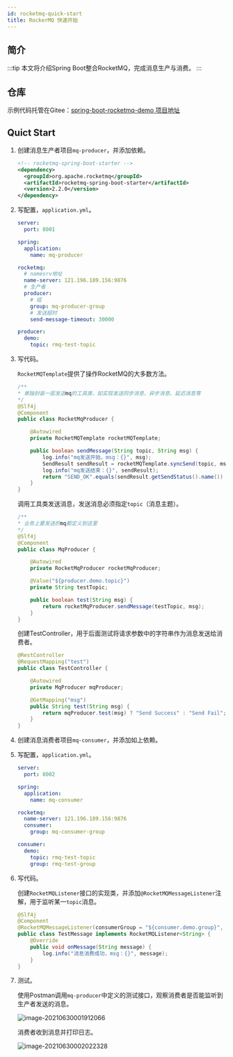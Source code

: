 ```yaml
---
id: rocketmq-quick-start
title: RockerMQ 快速开始
---
```


## 简介

:::tip
本文将介绍Spring Boot整合RocketMQ，完成消息生产与消费。
:::

## 仓库

示例代码托管在Gitee：[spring-boot-rocketmq-demo 项目地址](https://gitee.com/ENNRIAAA/spring-boot-rocketmq-demo.git)



## Quict Start

1. 创建消息生产者项目`mq-producer`，并添加依赖。

   ```xml
   <!-- rocketmq-spring-boot-starter -->
   <dependency>
     <groupId>org.apache.rocketmq</groupId>
     <artifactId>rocketmq-spring-boot-starter</artifactId>
     <version>2.2.0</version>
   </dependency>
   ```

2. 写配置，`application.yml`。

   ```yaml
   server:
     port: 8001
   
   spring:
     application:
       name: mq-producer
   
   rocketmq:
     # namesrv地址
     name-server: 121.196.189.156:9876
     # 生产者
     producer:
       # 组
       group: mq-producer-group
       # 发送超时
       send-message-timeout: 30000
   
   producer:
     demo:
       topic: rmq-test-topic
   ```

3. 写代码。

   `RocketMQTemplate`提供了操作RocketMQ的大多数方法。

   ```java
   /**
   * 单独封装一层发送mq的工具类，如实现发送同步消息、异步消息、延迟消息等
   */
   @Slf4j
   @Component
   public class RocketMqProducer {
   
       @Autowired
       private RocketMQTemplate rocketMQTemplate;
   
       public boolean sendMessage(String topic, String msg) {
           log.info("mq发送开始，msg：{}", msg);
           SendResult sendResult = rocketMQTemplate.syncSend(topic, msg);
           log.info("mq发送结束：{}", sendResult);
           return "SEND_OK".equals(sendResult.getSendStatus().name()) ? true : false;
       }
   }
   ```

   调用工具类发送消息，发送消息必须指定`topic`（消息主题）。

   ```java
   /**
   * 业务上要发送的mq都定义到这里
   */
   @Slf4j
   @Component
   public class MqProducer {
   
       @Autowired
       private RocketMqProducer rocketMqProducer;
   
       @Value("${producer.demo.topic}")
       private String testTopic;
   
       public boolean test(String msg) {
           return rocketMqProducer.sendMessage(testTopic, msg);
       }
   }
   ```

   创建TestController，用于后面测试将请求参数中的字符串作为消息发送给消费者。

   ```java
   @RestController
   @RequestMapping("test")
   public class TestController {
   
       @Autowired
       private MqProducer mqProducer;
   
       @GetMapping("msg")
       public String test(String msg) {
           return mqProducer.test(msg) ? "Send Success" : "Send Fail";
       }
   }
   ```

4. 创建消息消费者项目`mq-consumer`，并添加如上依赖。

5. 写配置，`application.yml`。

   ```yaml
   server:
     port: 8002
   
   spring:
     application:
       name: mq-consumer
   
   rocketmq:
     name-server: 121.196.189.156:9876
     consumer:
       group: mq-consumer-group
   
   consumer:
     demo:
       topic: rmq-test-topic
       group: rmq-test-group
   
   ```

6. 写代码。

   创建`RocketMQListener`接口的实现类，并添加`@RocketMQMessageListener`注解，用于监听某一`topic`消息。

   ```java
   @Slf4j
   @Component
   @RocketMQMessageListener(consumerGroup = "${consumer.demo.group}", topic = "${consumer.demo.topic}", consumeMode = ConsumeMode.CONCURRENTLY, messageModel = MessageModel.CLUSTERING, consumeTimeout = 60000L)
   public class TestMessage implements RocketMQListener<String> {
       @Override
       public void onMessage(String message) {
           log.info("消息消费成功，msg：{}", message);
       }
   }
   ```

7. 测试。

   使用Postman调用`mq-producer`中定义的测试接口，观察消费者是否能监听到生产者发送的消息。

   ![image-20210630001912066](https://upyun.shiguangping.com/imgs/20210630001912.png)

   消费者收到消息并打印日志。

   ![image-20210630002022328](https://upyun.shiguangping.com/imgs/20210630002022.png)

